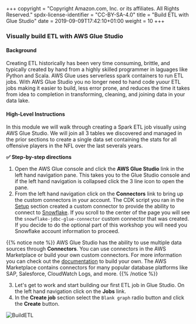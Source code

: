 +++
copyright = "Copyright Amazon.com, Inc. or its affiliates. All Rights Reserved."
spdx-license-identifier = "CC-BY-SA-4.0"
title = "Build ETL with Glue Studio"
date = 2019-09-09T17:42:10+01:00
weight = 10
+++

### Visually build ETL with AWS Glue Studio

#### Background
Creating ETL historically has been very time consuming, brittle, and typically created by hand from a highly skilled programmer in laguages like Python and Scala. AWS Glue uses serverless spark containers to run ETL jobs. With AWS Glue Studio you no longer need to hand code yuour ETL jobs making it easier to build, less error prone, and reduces the time it takes from idea to completion in transforming, cleaning, and joining data in your data lake.

#### High-Level Instructions
In this module we will walk through creating a Spark ETL job visually using AWS Glue Studio. We will join all 3 tables we discovered and managed in the prior sections to create a single data set containing the stats for all offensive players in the NFL over the last severals years.

**:white_check_mark: Step-by-step directions**

1. Open the AWS Glue console and click the **AWS Glue Studio** link in the left hand navigation pane. This takes you to the Glue Studio console and if the left hand navigation is collapsed click the 3 line icon to open the pane.
2. From the left hand navigation click on the **Connectors** link to bring up the custom connectors in your account. The CDK script you ran in the [Setup][setup] section created a custom connector to provide the ability to connect to [Snowflake][snowflake]. If you scroll to the center of the page you will see the `snowflake-jdbc-glue-connector` custom connector that was created. If you decide to do the optional part of this workshop you will need you Snowflake account information to proceed.

{{% notice note %}}
AWS Glue Studio has the ability to use multiple data sources through **Connectors**. You can use connectors in the AWS Marketplace or build your own custom connectors. For more information you can check out the [documentation](https://docs.aws.amazon.com/glue/latest/ug/connectors-chapter.html) to build your own. The AWS Marketplace contains connectors for many popular database platforms like SAP, Salesforce, CloudWatch Logs, and more.
{{% /notice %}}

3. Let's get to work and start building our first ETL job in Glue Studio. On the left hand navigation click on the **Jobs** link.
4. In the **Create job** section select the `Blank graph` radio button and click the **Create** button.

![BuildETL](/images/blank-job-graph.png)

[setup]: /setup
[snowflake]: https://www.snowflake.com/